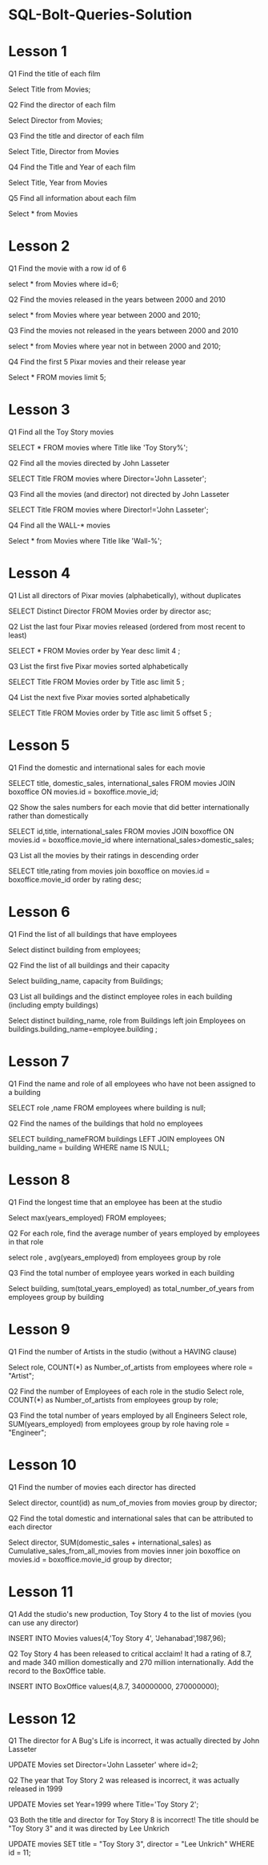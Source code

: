 # SQL-Bolt-Queries-Solution 

# Lesson 1
Q1 Find the title of each film

Select Title from Movies;

Q2 Find the director of each film

Select Director from Movies;

Q3 Find the title and director of each film

Select Title, Director from Movies

Q4 Find the Title and Year of each film

Select Title, Year from Movies

Q5 Find all information about each film

Select * from Movies

# Lesson 2
Q1 Find the movie with a row id of 6

select * from Movies where id=6;

Q2 Find the movies released in the years between 2000 and 2010 

select * from Movies where year between 2000 and 2010;

Q3 Find the movies not released in the years between 2000 and 2010 

select * from Movies where year not in between 2000 and 2010;

Q4 Find the first 5 Pixar movies and their release year

Select * FROM movies limit 5;

# Lesson 3
Q1 Find all the Toy Story movies

SELECT * FROM movies where Title like 'Toy Story%';

Q2 Find all the movies directed by John Lasseter

SELECT Title FROM movies where Director='John Lasseter';

Q3 Find all the movies (and director) not directed by John Lasseter 

SELECT Title FROM movies where Director!='John Lasseter';

Q4 Find all the WALL-* movies 

Select * from Movies where Title like 'Wall-%';

# Lesson 4

Q1 List all directors of Pixar movies (alphabetically), without duplicates 

SELECT Distinct Director FROM Movies order by director asc;

Q2 List the last four Pixar movies released (ordered from most recent to least) 

SELECT * FROM Movies order by Year desc limit 4 ;

Q3 List the first five Pixar movies sorted alphabetically

SELECT Title  FROM Movies order by Title asc limit 5 ;

Q4 List the next five Pixar movies sorted alphabetically 

SELECT Title  FROM Movies order by Title asc limit 5 offset 5 ;

# Lesson 5

Q1 Find the domestic and international sales for each movie 

SELECT title, domestic_sales, international_sales FROM movies JOIN boxoffice ON movies.id = boxoffice.movie_id;

Q2 Show the sales numbers for each movie that did better internationally rather than domestically

SELECT id,title,  international_sales FROM movies JOIN boxoffice ON movies.id = boxoffice.movie_id where international_sales>domestic_sales;

Q3 List all the movies by their ratings in descending order

SELECT title,rating from movies join boxoffice on movies.id = boxoffice.movie_id order by rating desc;

# Lesson 6

Q1 Find the list of all buildings that have employees 

Select distinct building from employees;

Q2 Find the list of all buildings and their capacity

Select building_name, capacity from Buildings;

Q3 List all buildings and the distinct employee roles in each building (including empty buildings)

Select distinct building_name, role from Buildings left join Employees on buildings.building_name=employee.building ;


# Lesson 7

Q1 Find the name and role of all employees who have not been assigned to a building

SELECT role ,name FROM employees where building is null;

Q2 Find the names of the buildings that hold no employees 

SELECT  building_nameFROM buildings LEFT JOIN employees ON building_name = building WHERE name IS NULL;

# Lesson 8

Q1 Find the longest time that an employee has been at the studio 

Select max(years_employed) FROM employees;

Q2 For each role, find the average number of years employed by employees in that role 

select role , avg(years_employed) from employees group by role

Q3 Find the total number of employee years worked in each building 

Select building, sum(total_years_employed) as total_number_of_years from employees group by building

# Lesson 9

Q1 Find the number of Artists in the studio (without a HAVING clause)

Select role, COUNT(*) as Number_of_artists from employees where role = "Artist";

Q2 Find the number of Employees of each role in the studio 
Select  role, COUNT(*) as Number_of_artists from employees  group by role;

Q3 Find the total number of years employed by all Engineers 
Select role, SUM(years_employed) from employees  group by role having role = "Engineer";

# Lesson 10

Q1 Find the number of movies each director has directed 

Select director, count(id)  as num_of_movies from movies group by director;

Q2 Find the total domestic and international sales that can be attributed to each director

Select director, SUM(domestic_sales + international_sales) as Cumulative_sales_from_all_movies from movies inner join boxoffice on movies.id = boxoffice.movie_id
group by director;

# Lesson 11

Q1 Add the studio's new production, Toy Story 4 to the list of movies (you can use any director)

INSERT INTO Movies values(4,'Toy Story 4', 'Jehanabad',1987,96);

Q2 Toy Story 4 has been released to critical acclaim! It had a rating of 8.7, and made 340 million domestically and 270 million internationally. Add the record to the BoxOffice table.

INSERT INTO BoxOffice values(4,8.7, 340000000, 270000000);

# Lesson 12

Q1 The director for A Bug's Life is incorrect, it was actually directed by John Lasseter

UPDATE Movies set Director='John Lasseter' where id=2;

Q2 The year that Toy Story 2 was released is incorrect, it was actually released in 1999 

UPDATE Movies set Year=1999 where Title='Toy Story 2';

Q3 Both the title and director for Toy Story 8 is incorrect! The title should be "Toy Story 3" and it was directed by Lee Unkrich

UPDATE movies SET title = "Toy Story 3", director = "Lee Unkrich" WHERE id = 11;











